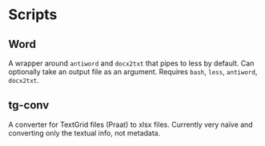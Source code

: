 # Scripts

## Word

A wrapper around `antiword` and `docx2txt` that pipes to less by default. Can optionally take an output file as an argument. Requires `bash`, `less`, `antiword`, `docx2txt`.

## tg-conv

A converter for TextGrid files (Praat) to xlsx files. Currently very naïve and converting only the textual info, not metadata.
